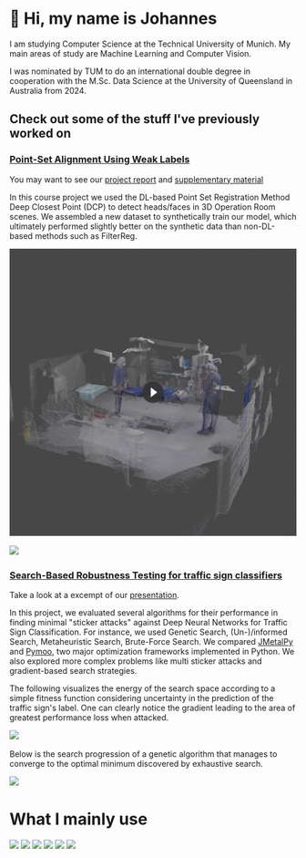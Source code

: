 # 👋 Hi, my name is Johannes

I am studying Computer Science at the Technical University of Munich. My main areas of study are Machine Learning and Computer Vision.

I was nominated by TUM to do an international double degree in cooperation with the M.Sc. Data Science at the University of Queensland in Australia from 2024.

## Check out some of the stuff I've previously worked on

### [Point-Set Alignment Using Weak Labels](https://github.com/wngTn/synthetic_dcp)

You may want to see our [project report](https://github.com/wngTn/synthetic_dcp/blob/main/Project_Report.pdf) and [supplementary material](https://github.com/wngTn/synthetic_dcp/blob/main/Supplementary_Materials.pdf)

In this course project we used the DL-based Point Set Registration Method Deep Closest Point (DCP) to detect heads/faces in 3D Operation Room scenes. We assembled a new dataset to synthetically train our model, which ultimately performed slightly better on the synthetic data than non-DL-based methods such as FilterReg.

[![Visualization of the task](https://github.com/wngTn/synthetic_dcp/blob/main/assets/preview_video.png)](https://drive.google.com/file/d/10ExiSn-swk2jGCFB8Kq8de3IUifWTBWB/view?usp=share_link)

<img src="https://github.com/wngTn/synthetic_dcp/blob/main/assets/data_augmentation_vis.gif" width="pagewidth"/>


### [Search-Based Robustness Testing for traffic sign classifiers](https://gitfront.io/r/JohannesVolk/kGpYddba232z/traffic-sign-classifier-robustness-testing/)

Take a look at a excempt of our [presentation](https://drive.google.com/file/d/1pT7yqmQ0gV0R_XKGlxi67L1DDFZcRNim/view?usp=share_link).

In this project, we evaluated several algorithms for their performance in finding minimal "sticker attacks" against Deep Neural Networks for Traffic Sign Classification. For instance, we used Genetic Search, (Un-)/informed Search, Metaheuristic Search, Brute-Force Search. We compared [JMetalPy](https://github.com/jMetal/jMetalPy) and [Pymoo](https://pymoo.org/), two major optimization frameworks implemented in Python. We also explored more complex problems like multi sticker attacks and gradient-based search strategies.

The following visualizes the energy of the search space according to a simple fitness function considering uncertainty in the prediction of the traffic sign's label.
One can clearly notice the gradient leading to the area of greatest performance loss when attacked.

<img src="https://gitfront.io/r/JohannesVolk/kGpYddba232z/traffic-sign-classifier-robustness-testing/raw/rt_search_based/imgs/1_BasicAreaFitnessFunction.png" width="pagewidth"/>

Below is the search progression of a genetic algorithm that manages to converge to the optimal minimum discovered by exhaustive search.

[![](https://gitfront.io/r/JohannesVolk/kGpYddba232z/traffic-sign-classifier-robustness-testing/raw/rt_search_based/imgs/drive_video_preview.jpg)](https://drive.google.com/file/d/14JSosn3JALdvsQdWFVgUvGFUTY0LbB5e/view?usp=sharing)

# What I mainly use

<img src="https://upload.wikimedia.org/wikipedia/commons/f/f8/Python_logo_and_wordmark.svg" width ="100"/>
<img src="https://upload.wikimedia.org/wikipedia/commons/9/96/Pytorch_logo.png" width ="100"/>
<img src="https://upload.wikimedia.org/wikipedia/commons/e/e6/Lightning_Logo_v2.png" width ="100"/>
<img src="https://upload.wikimedia.org/wikipedia/commons/e/e2/Windows_logo_and_wordmark_-_2021.svg" width ="100"/>
<img src="https://upload.wikimedia.org/wikipedia/commons/e/e0/Ubuntu_logo_orange.png" width ="100"/>
<img src="https://upload.wikimedia.org/wikipedia/commons/9/9a/Visual_Studio_Code_1.35_icon.svg" height ="25"/>

